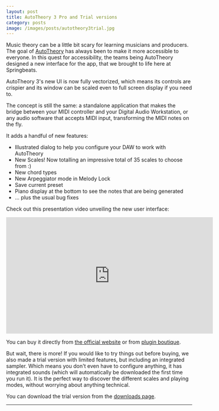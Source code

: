 ```yaml
---
layout: post
title: AutoTheory 3 Pro and Trial versions
category: posts
image: /images/posts/autotheory3trial.jpg
---
```


Music theory can be a little bit scary for learning musicians and producers.
The goal of [AutoTheory][mozaicbeats] has always been to make it more
accessible to everyone. In this quest for accessibility, the teams being
AutoTheory designed a new interface for the app, that we brought to life
here at Springbeats.

AutoTheory 3's new UI is now fully vectorized, which means its controls are
crispier and its window can be scaled even to full screen display if you need to.

The concept is still the same: a standalone application that makes the bridge
between your MIDI controller and your Digital Audio Workstation, or any audio
software that accepts MIDI input, transforming the MIDI notes on the fly.

It adds a handful of new features:

* Illustrated dialog to help you configure your DAW to work with AutoTheory
* New Scales! Now totalling an impressive total of 35 scales to choose from :)
* New chord types
* New Arpeggiator mode in Melody Lock
* Save current preset
* Piano display at the bottom to see the notes that are being generated
* ... plus the usual bug fixes

Check out this presentation video unveiling the new user interface:

<iframe width="560" height="315" src="https://www.youtube.com/embed/R1vqCNfvRh8" frameborder="0" allowfullscreen></iframe>

You can buy it directly from [the official website][at purchase] or from
[plugin boutique][plugin boutique].

But wait, there is more!
If you would like to try things out before buying, we also made a trial version
with limited features, but including an integrated sampler. Which means you
don't even have to configure anything, it has integrated sounds (which will
automatically be downloaded the first time you run it). It is the perfect way
to discover the different scales and playing modes, without worrying about
anything technical.

You can download the trial version from the [downloads page][at purchase].

---

[mozaicbeats]: http://autotheory.net
[at purchase]: http://autotheory.net/buy-now
[plugin boutique]: http://www.pluginboutique.com/products/1387
